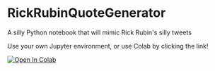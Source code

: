 # RickRubinQuoteGenerator
A silly Python notebook that will mimic Rick Rubin's silly tweets

Use your own Jupyter environment, or use Colab by clicking the link!

<a target="_blank" href="https://colab.research.google.com/github/nerdymark/RickRubinQuoteGenerator/blob/main/RickRubinGenerator.ipynb">
  <img src="https://colab.research.google.com/assets/colab-badge.svg" alt="Open In Colab"/>
</a>
